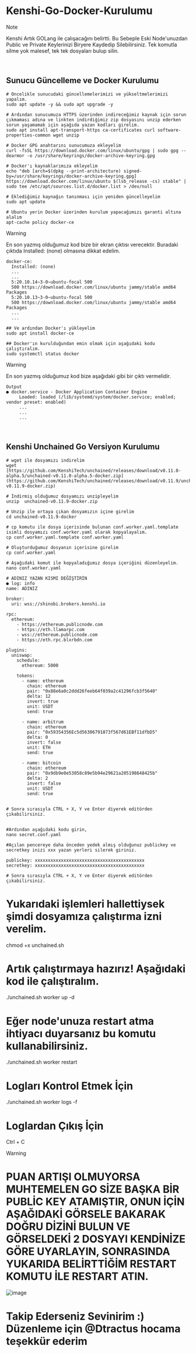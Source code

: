 # Kenshi-Go-Docker-Kurulumu

> [!NOTE]
> Kenshi Artık GOLang ile çalışacağını belirtti. Bu Sebeple Eski Node'unuzdan Public ve Private Keylerinizi Biryere Kaydedip Silebilirsiniz. Tek komutla silme yok malesef, tek tek dosyaları bulup silin.

<br>

## Sunucu Güncelleme ve Docker Kurulumu
```
# Öncelikle sunucudaki güncellemelerimizi ve yükseltmelerimizi yapalım.
sudo apt update -y && sudo apt upgrade -y

# Ardından sunucumuza HTTPS üzerinden indireceğimiz kaynak için sorun çıkmaması adına ve linkten indirdiğimiz zip dosyasını unzip ederken sorun yaşamamak için aşağıda yazan kodları girelim.
sudo apt install apt-transport-https ca-certificates curl software-properties-common wget unzip

# Docker GPG anahtarını sunucumuza ekleyelim
curl -fsSL https://download.docker.com/linux/ubuntu/gpg | sudo gpg --dearmor -o /usr/share/keyrings/docker-archive-keyring.gpg

# Docker'ı kaynaklarımıza ekleyelim 
echo "deb [arch=$(dpkg --print-architecture) signed-by=/usr/share/keyrings/docker-archive-keyring.gpg] https://download.docker.com/linux/ubuntu $(lsb_release -cs) stable" | sudo tee /etc/apt/sources.list.d/docker.list > /dev/null

# Eklediğimiz kaynağın tanınması için yeniden güncelleyelim
sudo apt update

# Ubuntu yerin Docker üzerinden kurulum yapacağımızı garanti altına alalım
apt-cache policy docker-ce

```
> [!WARNING]
> En son yazmış olduğumuz kod bize bir ekran çıktısı verecektir. Buradaki çıktıda Installed: (none) olmasına dikkat edelim.
```
docker-ce:
  Installed: (none)
  ...
  ...
  5:20.10.14~3-0~ubuntu-focal 500
  500 https://download.docker.com/linux/ubuntu jammy/stable amd64 Packages
  5:20.10.13~3-0~ubuntu-focal 500
  500 https://download.docker.com/linux/ubuntu jammy/stable amd64 Packages
  ...
  ...

## Ve ardından Docker'ı yükleyelim
sudo apt install docker-ce

## Docker'ın kurulduğundan emin olmak için aşağıdaki kodu çalıştıralım.
sudo systemctl status docker
```
> [!WARNING]
> En son yazmış olduğumuz kod bize aşağıdaki gibi bir çıktı vermelidir.

```
Output
● docker.service - Docker Application Container Engine
     Loaded: loaded (/lib/systemd/system/docker.service; enabled; vendor preset: enabled)
     ...
     ...
     ...
```
<br>

## Kenshi Unchained Go Versiyon Kurulumu

```
# wget ile dosyamızı indirelim
wget [https://github.com/KenshiTech/unchained/releases/download/v0.11.0-alpha.5/unchained-v0.11.0-alpha.5-docker.zip](https://github.com/KenshiTech/unchained/releases/download/v0.11.9/unchained-v0.11.9-docker.zip)

# İndirmiş olduğumuz dosyamızı unzipleyelim
unzip  unchained-v0.11.9-docker.zip

# Unzip ile ortaya çıkan dosyamızın içine girelim
cd unchained-v0.11.9-docker

# cp komutu ile dosya içerisinde bulunan conf.worker.yaml.template isimli dosyamızı conf.worker.yaml olarak kopyalayalım.
cp conf.worker.yaml.template conf.worker.yaml

# Oluşturduğumuz dosyanın içerisine girelim
cp conf.worker.yaml

# Aşağıdaki komut ile kopyaladığımız dosya içeriğini düzenleyelim. 
nano conf.worker.yaml

# ADINIZ YAZAN KISMI DEĞİŞTİRİN
● log: info
name: ADINIZ

broker:
  uri: wss://shinobi.brokers.kenshi.io

rpc:
  ethereum: 
    - https://ethereum.publicnode.com
    - https://eth.llamarpc.com
    - wss://ethereum.publicnode.com
    - https://eth.rpc.blxrbdn.com

plugins:
  uniswap:
    schedule:
      ethereum: 5000

    tokens:
      - name: ethereum
        chain: ethereum
        pair: "0x88e6a0c2ddd26feeb64f039a2c41296fcb3f5640"
        delta: 12
        invert: true
        unit: USDT
        send: true

      - name: arbitrum
        chain: ethereum
        pair: "0x59354356Ec5d56306791873f567d61EBf11dfbD5"
        delta: 0
        invert: false
        unit: ETH
        send: true

      - name: bitcoin
        chain: ethereum
        pair: "0x9db9e0e53058c89e5b94e29621a205198648425b"
        delta: 2
        invert: false
        unit: USDT
        send: true


# Sonra sırasıyla CTRL + X, Y ve Enter diyerek editörden çıkabilirsiniz.


#Ardından aşağıdaki kodu girin,
nano secret.conf.yaml

#Açılan pencereye daha önceden yedek almış olduğunuz publickey ve secretkey inizi xxx yazan yerleri silerek giriniz.

publickey: xxxxxxxxxxxxxxxxxxxxxxxxxxxxxxxxxxxxxxxxxx
secretkey: xxxxxxxxxxxxxxxxxxxxxxxxxxxxxxxxxxxxxxxxxx

# Sonra sırasıyla CTRL + X, Y ve Enter diyerek editörden çıkabilirsiniz.

```
# Yukarıdaki işlemleri hallettiysek şimdi dosyamıza çalıştırma izni verelim.
chmod +x unchained.sh

# Artık çalıştırmaya hazırız! Aşağıdaki kod ile çalıştıralım.
./unchained.sh worker up -d

# Eğer node'unuza restart atma ihtiyacı duyarsanız bu komutu kullanabilirsiniz.

./unchained.sh worker restart

# Logları Kontrol Etmek İçin

 ./unchained.sh worker logs -f 

# Loglardan Çıkış İçin
Ctrl + C

> [!WARNING]
> # PUAN ARTIŞI OLMUYORSA MUHTEMELEN GO SİZE BAŞKA BİR PUBLİC KEY ATAMIŞTIR, ONUN İÇİN AŞAĞIDAKİ GÖRSELE BAKARAK DOĞRU DİZİNİ BULUN VE GÖRSELDEKİ 2 DOSYAYI KENDİNİZE GÖRE UYARLAYIN, SONRASINDA YUKARIDA BELİRTTİĞİM RESTART KOMUTU İLE RESTART ATIN.

![image](https://github.com/geocmsk/Kenshi-Go-Docker-Kurulumu/assets/90604931/26a241b3-e21e-412c-8bf2-b6fc32495e61)


# Takip Ederseniz Sevinirim :) Düzenleme için @Dtractus hocama teşekkür ederim


